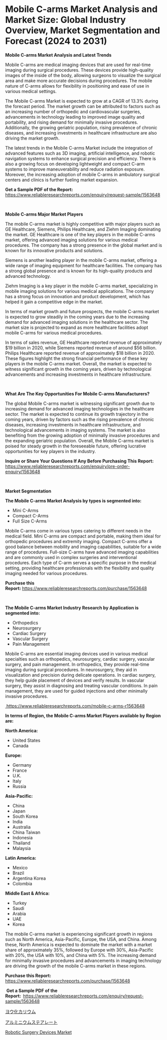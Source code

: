 <p><h1>Mobile C-arms Market Analysis and Market Size: Global Industry Overview, Market Segmentation and Forecast (2024 to 2031)</h1></p><p><strong>Mobile C-arms Market Analysis and Latest Trends</strong></p>
<p><p>Mobile C-arms are medical imaging devices that are used for real-time imaging during surgical procedures. These devices provide high-quality images of the inside of the body, allowing surgeons to visualize the surgical area and make more accurate decisions during procedures. The mobile nature of C-arms allows for flexibility in positioning and ease of use in various medical settings.</p><p>The Mobile C-arms Market is expected to grow at a CAGR of 13.3% during the forecast period. The market growth can be attributed to factors such as an increasing number of orthopedic and cardiovascular surgeries, advancements in technology leading to improved image quality and portability, and rising demand for minimally invasive procedures. Additionally, the growing geriatric population, rising prevalence of chronic diseases, and increasing investments in healthcare infrastructure are also driving the market growth.</p><p>The latest trends in the Mobile C-arms Market include the integration of advanced features such as 3D imaging, artificial intelligence, and robotic navigation systems to enhance surgical precision and efficiency. There is also a growing focus on developing lightweight and compact C-arm systems to improve maneuverability and reduce radiation exposure. Moreover, the increasing adoption of mobile C-arms in ambulatory surgical centers and clinics is further fueling market expansion.</p></p>
<p><strong>Get a Sample PDF of the Report:&nbsp;</strong> <a href="https://www.reliableresearchreports.com/enquiry/request-sample/1563648">https://www.reliableresearchreports.com/enquiry/request-sample/1563648</a></p>
<p>&nbsp;</p>
<p><strong>Mobile C-arms Major Market Players</strong></p>
<p><p>The mobile C-arms market is highly competitive with major players such as GE Healthcare, Siemens, Philips Healthcare, and Ziehm Imaging dominating the market. GE Healthcare is one of the key players in the mobile C-arms market, offering advanced imaging solutions for various medical procedures. The company has a strong presence in the global market and is known for its innovative products and solutions.</p><p>Siemens is another leading player in the mobile C-arms market, offering a wide range of imaging equipment for healthcare facilities. The company has a strong global presence and is known for its high-quality products and advanced technology.</p><p>Ziehm Imaging is a key player in the mobile C-arms market, specializing in mobile imaging solutions for various medical applications. The company has a strong focus on innovation and product development, which has helped it gain a competitive edge in the market.</p><p>In terms of market growth and future prospects, the mobile C-arms market is expected to grow steadily in the coming years due to the increasing demand for advanced imaging solutions in the healthcare sector. The market size is projected to expand as more healthcare facilities adopt mobile C-arms for various medical procedures.</p><p>In terms of sales revenue, GE Healthcare reported revenue of approximately $19 billion in 2020, while Siemens reported revenue of around $56 billion. Philips Healthcare reported revenue of approximately $18 billion in 2020. These figures highlight the strong financial performance of these key players in the mobile C-arms market. Overall, the market is expected to witness significant growth in the coming years, driven by technological advancements and increasing investments in healthcare infrastructure.</p></p>
<p>&nbsp;</p>
<p><strong>What Are The Key Opportunities For Mobile C-arms Manufacturers?</strong></p>
<p><p>The global Mobile C-arms market is witnessing significant growth due to increasing demand for advanced imaging technologies in the healthcare sector. The market is expected to continue its growth trajectory in the coming years, driven by factors such as the rising prevalence of chronic diseases, increasing investments in healthcare infrastructure, and technological advancements in imaging systems. The market is also benefiting from the growing adoption of minimally invasive procedures and the expanding geriatric population. Overall, the Mobile C-arms market is poised for steady growth in the foreseeable future, offering lucrative opportunities for key players in the industry.</p></p>
<p><strong>Inquire or Share Your Questions If Any Before Purchasing This Report:</strong> <a href="https://www.reliableresearchreports.com/enquiry/pre-order-enquiry/1563648">https://www.reliableresearchreports.com/enquiry/pre-order-enquiry/1563648</a></p>
<p>&nbsp;</p>
<p><strong>Market Segmentation</strong></p>
<p><strong>The Mobile C-arms Market Analysis by types is segmented into:</strong></p>
<p><ul><li>Mini C-Arms</li><li>Compact C-Arms</li><li>Full Size C-Arms</li></ul></p>
<p><p>Mobile C-arms come in various types catering to different needs in the medical field. Mini C-arms are compact and portable, making them ideal for orthopedic procedures and extremity imaging. Compact C-arms offer a good balance between mobility and imaging capabilities, suitable for a wide range of procedures. Full-size C-arms have advanced imaging capabilities and are commonly used in complex surgeries and interventional procedures. Each type of C-arm serves a specific purpose in the medical setting, providing healthcare professionals with the flexibility and quality imaging needed for various procedures.</p></p>
<p><strong>Purchase this Report:&nbsp;</strong><a href="https://www.reliableresearchreports.com/purchase/1563648">https://www.reliableresearchreports.com/purchase/1563648</a></p>
<p>&nbsp;</p>
<p><strong>The Mobile C-arms Market Industry Research by Application is segmented into:</strong></p>
<p><ul><li>Orthopedics</li><li>Neurosurgery</li><li>Cardiac Surgery</li><li>Vascular Surgery</li><li>Pain Management</li></ul></p>
<p><p>Mobile C-arms are essential imaging devices used in various medical specialties such as orthopedics, neurosurgery, cardiac surgery, vascular surgery, and pain management. In orthopedics, they provide real-time imaging during surgical procedures. In neurosurgery, they aid in visualization and precision during delicate operations. In cardiac surgery, they help guide placement of devices and verify results. In vascular surgery, they assist in diagnosing and treating vascular conditions. In pain management, they are used for guided injections and other minimally invasive procedures.</p></p>
<p><a href="https://www.reliableresearchreports.com/mobile-c-arms-r1563648">&nbsp;https://www.reliableresearchreports.com/mobile-c-arms-r1563648</a></p>
<p><strong>In terms of Region, the Mobile C-arms Market Players available by Region are:</strong></p>
<p>
    <p> <strong> North America: </strong>
        <ul>
            <li>United States</li>
            <li>Canada</li>
        </ul>
        </p> 
    <p> <strong> Europe: </strong>
        <ul>
            <li>Germany</li>
            <li>France</li>
            <li>U.K.</li>
            <li>Italy</li>
            <li>Russia</li>
        </ul>
        </p> 
    <p> <strong> Asia-Pacific: </strong>
        <ul>
            <li>China</li>
            <li>Japan</li>
            <li>South Korea</li>
            <li>India</li>
            <li>Australia</li>
            <li>China Taiwan</li>
            <li>Indonesia</li>
            <li>Thailand</li>
            <li>Malaysia</li>
        </ul>
        </p> 
    <p> <strong> Latin America: </strong>
        <ul>
            <li>Mexico</li>
            <li>Brazil</li>
            <li>Argentina Korea</li>
            <li>Colombia</li>
        </ul>
        </p> 
    <p> <strong> Middle East & Africa: </strong>
        <ul>
            <li>Turkey</li>
            <li>Saudi</li>
            <li>Arabia</li>
            <li>UAE</li>
            <li>Korea</li>
        </ul>
    </p>
    </p>
<p><p>The mobile C-arms market is experiencing significant growth in regions such as North America, Asia-Pacific, Europe, the USA, and China. Among these, North America is expected to dominate the market with a market share of approximately 35%, followed by Europe with 30%, Asia-Pacific with 20%, the USA with 10%, and China with 5%. The increasing demand for minimally invasive procedures and advancements in imaging technology are driving the growth of the mobile C-arms market in these regions.</p></p>
<p><strong>Purchase this Report: </strong><a href="https://www.reliableresearchreports.com/purchase/1563648">https://www.reliableresearchreports.com/purchase/1563648</a></p>
<p>&nbsp;<strong>Get a Sample PDF of the Report:&nbsp;&nbsp;</strong><a href="https://www.reliableresearchreports.com/enquiry/request-sample/1563648">https://www.reliableresearchreports.com/enquiry/request-sample/1563648</a></p>
<p><strong></strong></p>
<p><p><a href="https://github.com/SantosDicki04/Market-Research-Report-List-1/blob/main/408317147796.md">ヨウ化カリウム</a></p><p><a href="https://github.com/moulafa/Market-Research-Report-List-1/blob/main/667252247795.md">アルミニウムステアレート</a></p><p><a href="https://github.com/vimar16th/Market-Research-Report-List-4/blob/main/robotic-surgery-devices-market.md">Robotic Surgery Devices Market</a></p></p>